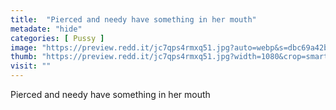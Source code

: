 ```yaml
---
title:  "Pierced and needy have something in her mouth"
metadate: "hide"
categories: [ Pussy ]
image: "https://preview.redd.it/jc7qps4rmxq51.jpg?auto=webp&s=dbc69a42b127432d39c70c8279ab78188862432d"
thumb: "https://preview.redd.it/jc7qps4rmxq51.jpg?width=1080&crop=smart&auto=webp&s=11090b088b8be50058c8cd8be51bb129b1950760"
visit: ""
---
```

Pierced and needy have something in her mouth
